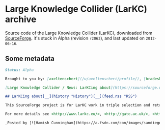 # Large Knowledge Collider (LarKC) archive

Source code of the Large Knowledge Collider (LarKC), downloaded from [SourceForge](https://sourceforge.net/p/larkc/code/HEAD/tree/trunk/). It's stuck in Alpha (revision `r2063`), and last updated on `2012-06-16`.

## Some metadata

```markdown
Status: Alpha

Brought to you by: [axeltenschert](/u/axeltenschert/profile/), [bradeskojest](/u/bradeskojest/profile/), [czink](/u/czink/profile/), [hpcassel](/u/hpcassel/profile/), [hpcochep](/u/hpcochep/profile/)

[Large Knowledge Collider / News: LarKCing about](https://sourceforge.net/p/larkc/news/2008/05/larkcing-about/)

## LarKCing about[__](history "History")[__](feed.rss "RSS")

This SourceForge project is for LarKC work in triple selection and retrieval (WP2) and bioinformatics use case scenarious (WP7).

For more details see <http://www.larkc.eu/>, <http://gate.ac.uk/>, <http://www.ontotext.com/>, <http://www.iarc.fr/>, <http://www.astrazeneca.com/>

_Posted by [![Hamish Cunningham](https://a.fsdn.com/con/images/sandiego/icons/default-avatar.png "Hamish Cunningham") ](/u/hcunningham/profile/)2008-05-06_
```